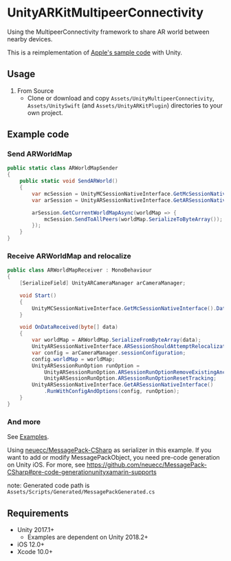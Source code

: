 # UnityARKitMultipeerConnectivity

Using the MultipeerConnectivity framework to share AR world between nearby devices.

This is a reimplementation of [Apple's sample code](https://developer.apple.com/documentation/arkit/creating_a_multiuser_ar_experience) with Unity.

## Usage

1. From Source
    - Clone or download and copy `Assets/UnityMultipeerConnectivity`, `Assets/UnitySwift` (and `Assets/UnityARKitPlugin`) directories to your own project.

## Example code

### Send ARWorldMap

```ARWorldMapSender.cs
public static class ARWorldMapSender
{
    public static void SendARWorld()
    {
        var mcSession = UnityMCSessionNativeInterface.GetMcSessionNativeInterface();
        var arSession = UnityARSessionNativeInterface.GetARSessionNativeInterface();

        arSession.GetCurrentWorldMapAsync(worldMap => {
            mcSession.SendToAllPeers(worldMap.SerializeToByteArray());
        });
    }
}
```

### Receive ARWorldMap and relocalize

```ARWorldMapReceiver.cs
public class ARWorldMapReceiver : MonoBehaviour
{
    [SerializeField] UnityARCameraManager arCameraManager;

    void Start()
    {
        UnityMCSessionNativeInterface.GetMcSessionNativeInterface().DataReceivedEvent += OnDataReceived;
    }

    void OnDataReceived(byte[] data)
    {
        var worldMap = ARWorldMap.SerializeFromByteArray(data);
        UnityARSessionNativeInterface.ARSessionShouldAttemptRelocalization = true;
        var config = arCameraManager.sessionConfiguration;
        config.worldMap = worldMap;
        UnityARSessionRunOption runOption =
            UnityARSessionRunOption.ARSessionRunOptionRemoveExistingAnchors |
            UnityARSessionRunOption.ARSessionRunOptionResetTracking;
        UnityARSessionNativeInterface.GetARSessionNativeInterface()
            .RunWithConfigAndOptions(config, runOption);
    }
}
```

### And more

See [Examples](https://github.com/noir-neo/UnityARKitMultipeerConnectivity/tree/master/Assets/Examples).

Using [neuecc/MessagePack-CSharp](https://github.com/neuecc/MessagePack-CSharp) as serializer in this example.
If you want to add or modify MessagePackObject, you need pre-code generation on Unity iOS. For more, see https://github.com/neuecc/MessagePack-CSharp#pre-code-generationunityxamarin-supports

note: Generated code path is `Assets/Scripts/Generated/MessagePackGenerated.cs`

## Requirements

- Unity 2017.1+
  + Examples are dependent on Unity 2018.2+
- iOS 12.0+
- Xcode 10.0+
